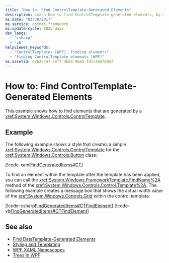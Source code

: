 ```yaml
---
title: "How to: Find ControlTemplate-Generated Elements"
description: Learn how to find ControlTemplate-generated elements, by means of the included code examples in XAML, C#, and Visual Basic.
ms.date: "03/30/2017"
ms.service: dotnet-framework
ms.update-cycle: 1825-days
dev_langs:
  - "csharp"
  - "vb"
helpviewer_keywords:
  - "ControlTemplates [WPF], finding elements"
  - "finding ControlTemplate elements [WPF]"
ms.assetid: d7b25447-ceff-4bb4-9be5-fd7c40ef00af
---
```

# How to: Find ControlTemplate-Generated Elements

This example shows how to find elements that are generated by a <xref:System.Windows.Controls.ControlTemplate>.

## Example

The following example shows a style that creates a simple <xref:System.Windows.Controls.ControlTemplate> for the <xref:System.Windows.Controls.Button> class:

[!code-xaml[FindGeneratedItems#CT](~/samples/snippets/csharp/VS_Snippets_Wpf/FindGeneratedItems/CSharp/Window1.xaml#ct)]

To find an element within the template after the template has been applied, you can call the <xref:System.Windows.FrameworkTemplate.FindName%2A> method of the <xref:System.Windows.Controls.Control.Template%2A>. The following example creates a message box that shows the actual width value of the <xref:System.Windows.Controls.Grid> within the control template:

[!code-csharp[FindGeneratedItems#CTFindElement](~/samples/snippets/csharp/VS_Snippets_Wpf/FindGeneratedItems/CSharp/Window1.xaml.cs#ctfindelement)]
[!code-vb[FindGeneratedItems#CTFindElement](~/samples/snippets/visualbasic/VS_Snippets_Wpf/FindGeneratedItems/VisualBasic/Window1.xaml.vb#ctfindelement)]

## See also

- [Find DataTemplate-Generated Elements](../data/how-to-find-datatemplate-generated-elements.md)
- [Styling and Templating](styles-templates-overview.md)
- [WPF XAML Namescopes](../advanced/wpf-xaml-namescopes.md)
- [Trees in WPF](../advanced/trees-in-wpf.md)
